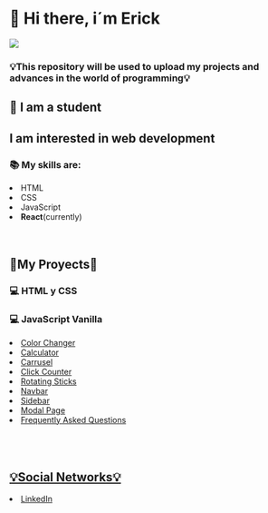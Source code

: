 <h1>👋 Hi there, i´m Erick</h1>
<img src='https://github.com/ediaz-ce/ediaz-ce/blob/main/banner.png'>
<h3>💡This repository will be used to upload my projects and advances in the world of programming💡</h3>
<h2>📖 I am a student</h2>
<h2>I am interested in web development</h2>
<h3>📚 My skills are:</h3>
<li>HTML</li>
<li>CSS</li>
<li>JavaScript</li>
<li><strong>React</strong>(currently)</li>
<br>
<br>
<h2>🚀My Proyects🚀</h2>
<h3><strong>💻 HTML y CSS</strong></h3>
<h3><strong>💻 JavaScript Vanilla</strong></h3>
<li><a href="https://github.com/ediaz-ce/JavaScript-Vanilla/tree/main/Color-change">Color Changer</a></li>
<li><a href="https://github.com/ediaz-ce/JavaScript-Vanilla/tree/main/calculadora">Calculator</li>
<li><a href="https://github.com/ediaz-ce/JavaScript-Vanilla/tree/main/carrusel">Carrusel</li>
<li><a href="https://github.com/ediaz-ce/JavaScript-Vanilla/tree/main/click-count">Click Counter</li>
<li><a href="https://github.com/ediaz-ce/JavaScript-Vanilla/tree/main/rotating-sticks">Rotating Sticks</li>
<li><a href="https://github.com/ediaz-ce/JavaScript-Vanilla/tree/main/navbar">Navbar</li>
<li><a href="https://github.com/ediaz-ce/JavaScript-Vanilla/tree/main/sidebar">Sidebar</li>
 <li><a href="https://github.com/ediaz-ce/JavaScript-Vanilla/tree/main/modal-page">Modal Page</li>
<li><a href="https://github.com/ediaz-ce/JavaScript-Vanilla/tree/main/question">Frequently Asked Questions</li>
<br>
<br>
<br>
<h2>💡Social Networks💡</h2>
 <li><a href="https://www.linkedin.com/in/erick-fernando-d%C3%ADaz-centeno-programador-frontend-junior/">LinkedIn</li>
